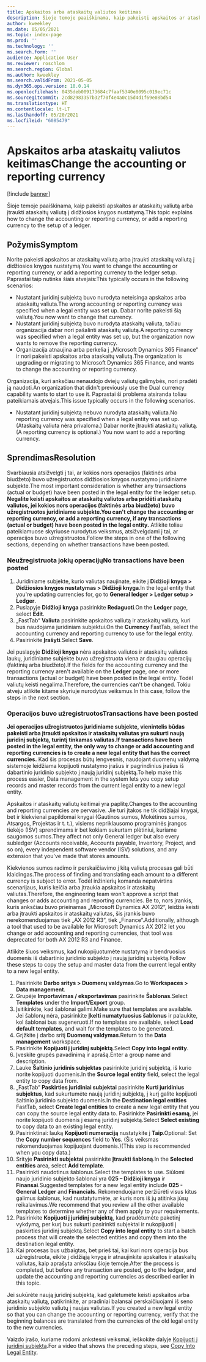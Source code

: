```yaml
---
title: Apskaitos arba ataskaitų valiutos keitimas
description: Šioje temoje paaiškinama, kaip pakeisti apskaitos ar ataskaitų valiutą arba įtraukti ataskaitų valiutą į didžiosios knygos nustatymą.
author: kweekley
ms.date: 05/05/2021
ms.topic: index-page
ms.prod: ''
ms.technology: ''
ms.search.form: ''
audience: Application User
ms.reviewer: roschlom
ms.search.region: Global
ms.author: kweekley
ms.search.validFrom: 2021-05-05
ms.dyn365.ops.version: 10.0.14
ms.openlocfilehash: 0435deb009173684c7faaf5340e8095c019ec71c
ms.sourcegitcommit: 2cd82983357b32f70f4e4a0c15d4d1f69e08bd54
ms.translationtype: HT
ms.contentlocale: lt-LT
ms.lasthandoff: 05/20/2021
ms.locfileid: "6085479"
---
```

# <a name="change-the-accounting-or-reporting-currency"></a><span data-ttu-id="09a31-103">Apskaitos arba ataskaitų valiutos keitimas</span><span class="sxs-lookup"><span data-stu-id="09a31-103">Change the accounting or reporting currency</span></span>

[!include [banner](../includes/banner.md)]

<span data-ttu-id="09a31-104">Šioje temoje paaiškinama, kaip pakeisti apskaitos ar ataskaitų valiutą arba įtraukti ataskaitų valiutą į didžiosios knygos nustatymą.</span><span class="sxs-lookup"><span data-stu-id="09a31-104">This topic explains how to change the accounting or reporting currency, or add a reporting currency to the setup of a ledger.</span></span>

## <a name="symptom"></a><span data-ttu-id="09a31-105">Požymis</span><span class="sxs-lookup"><span data-stu-id="09a31-105">Symptom</span></span>

<span data-ttu-id="09a31-106">Norite pakeisti apskaitos ar ataskaitų valiutą arba įtraukti ataskaitų valiutą į didžiosios knygos nustatymą.</span><span class="sxs-lookup"><span data-stu-id="09a31-106">You want to change the accounting or reporting currency, or add a reporting currency to the ledger setup.</span></span> <span data-ttu-id="09a31-107">Paprastai taip nutinka šiais atvejais:</span><span class="sxs-lookup"><span data-stu-id="09a31-107">This typically occurs in the following scenarios:</span></span>

- <span data-ttu-id="09a31-108">Nustatant juridinį subjektą buvo nurodyta neteisinga apskaitos arba ataskaitų valiuta.</span><span class="sxs-lookup"><span data-stu-id="09a31-108">The wrong accounting or reporting currency was specified when a legal entity was set up.</span></span> <span data-ttu-id="09a31-109">Dabar norite pakeisti šią valiutą.</span><span class="sxs-lookup"><span data-stu-id="09a31-109">You now want to change that currency.</span></span>
- <span data-ttu-id="09a31-110">Nustatant juridinį subjektą buvo nurodyta ataskaitų valiuta, tačiau organizacija dabar nori pašalinti ataskaitų valiutą.</span><span class="sxs-lookup"><span data-stu-id="09a31-110">A reporting currency was specified when a legal entity was set up, but the organization now wants to remove the reporting currency.</span></span>
- <span data-ttu-id="09a31-111">Organizacija atnaujina arba perkelia į „Microsoft Dynamics 365 Finance“ ir nori pakeisti apskaitos arba ataskaitų valiutą.</span><span class="sxs-lookup"><span data-stu-id="09a31-111">The organization is upgrading or migrating to Microsoft Dynamics 365 Finance, and wants to change the accounting or reporting currency.</span></span>

<span data-ttu-id="09a31-112">Organizacija, kuri anksčiau nenaudojo dviejų valiutų galimybės, nori pradėti ją naudoti.</span><span class="sxs-lookup"><span data-stu-id="09a31-112">An organization that didn't previously use the Dual currency capability wants to start to use it.</span></span> <span data-ttu-id="09a31-113">Paprastai ši problema atsiranda toliau pateikiamais atvejais.</span><span class="sxs-lookup"><span data-stu-id="09a31-113">This issue typically occurs in the following scenarios.</span></span>

- <span data-ttu-id="09a31-114">Nustatant juridinį subjektą nebuvo nurodyta ataskaitų valiuta.</span><span class="sxs-lookup"><span data-stu-id="09a31-114">No reporting currency was specified when a legal entity was set up.</span></span> <span data-ttu-id="09a31-115">(Ataskaitų valiuta nėra privaloma.) Dabar norite įtraukti ataskaitų valiutą.</span><span class="sxs-lookup"><span data-stu-id="09a31-115">(A reporting currency is optional.) You now want to add a reporting currency.</span></span>

## <a name="resolution"></a><span data-ttu-id="09a31-116">Sprendimas</span><span class="sxs-lookup"><span data-stu-id="09a31-116">Resolution</span></span>

<span data-ttu-id="09a31-117">Svarbiausia atsižvelgti į tai, ar kokios nors operacijos (faktinės arba biudžeto) buvo užregistruotos didžiosios knygos nustatymo juridiniame subjekte.</span><span class="sxs-lookup"><span data-stu-id="09a31-117">The most important consideration is whether any transactions (actual or budget) have been posted in the legal entity for the ledger setup.</span></span> <span data-ttu-id="09a31-118">**Negalite keisti apskaitos ar ataskaitų valiutos arba pridėti ataskaitų valiutos, jei kokios nors operacijos (faktinės arba biudžeto) buvo užregistruotos juridiniame subjekte.**</span><span class="sxs-lookup"><span data-stu-id="09a31-118">**You can't change the accounting or reporting currency, or add a reporting currency, if any transactions (actual or budget) have been posted in the legal entity.**</span></span> <span data-ttu-id="09a31-119">Atlikite toliau pateikiamuose skyriuose nurodytus veiksmus, atsižvelgdami į tai, ar operacijos buvo užregistruotos.</span><span class="sxs-lookup"><span data-stu-id="09a31-119">Follow the steps in one of the following sections, depending on whether transactions have been posted.</span></span>

### <a name="no-transactions-have-been-posted"></a><span data-ttu-id="09a31-120">Neužregistruota jokių operacijų</span><span class="sxs-lookup"><span data-stu-id="09a31-120">No transactions have been posted</span></span>

1. <span data-ttu-id="09a31-121">Juridiniame subjekte, kurio valiutas naujinate, eikite į **Didžioji knyga \> Didžiosios knygos nustatymas \> Didžioji knyga**.</span><span class="sxs-lookup"><span data-stu-id="09a31-121">In the legal entity that you're updating currencies for, go to **General ledger \> Ledger setup \> Ledger**.</span></span>
2. <span data-ttu-id="09a31-122">Puslapyje **Didžioji knyga** pasirinkite **Redaguoti**.</span><span class="sxs-lookup"><span data-stu-id="09a31-122">On the **Ledger** page, select **Edit**.</span></span>
3. <span data-ttu-id="09a31-123">„FastTab“ **Valiuta** pasirinkite apskaitos valiutą ir ataskaitų valiutą, kuri bus naudojama juridiniam subjektui.</span><span class="sxs-lookup"><span data-stu-id="09a31-123">On the **Currency** FastTab, select the accounting currency and reporting currency to use for the legal entity.</span></span>
4. <span data-ttu-id="09a31-124">Pasirinkite **Įrašyti**.</span><span class="sxs-lookup"><span data-stu-id="09a31-124">Select **Save**.</span></span>

<span data-ttu-id="09a31-125">Jei puslapyje **Didžioji knyga** nėra apskaitos valiutos ir ataskaitų valiutos laukų, juridiniame subjekte buvo užregistruota viena ar daugiau operacijų (faktinių arba biudžeto).</span><span class="sxs-lookup"><span data-stu-id="09a31-125">If the fields for the accounting currency and the reporting currency aren't available on the **Ledger** page, one or more transactions (actual or budget) have been posted in the legal entity.</span></span> <span data-ttu-id="09a31-126">Todėl valiutų keisti negalima.</span><span class="sxs-lookup"><span data-stu-id="09a31-126">Therefore, the currencies can't be changed.</span></span> <span data-ttu-id="09a31-127">Tokiu atveju atlikite kitame skyriuje nurodytus veiksmus.</span><span class="sxs-lookup"><span data-stu-id="09a31-127">In this case, follow the steps in the next section.</span></span>

### <a name="transactions-have-been-posted"></a><span data-ttu-id="09a31-128">Operacijos buvo užregistruotos</span><span class="sxs-lookup"><span data-stu-id="09a31-128">Transactions have been posted</span></span>

<span data-ttu-id="09a31-129">**Jei operacijos užregistruotos juridiniame subjekte, vienintelis būdas pakeisti arba įtraukti apskaitos ir ataskaitų valiutas yra sukurti naują juridinį subjektą, turintį tinkamas valiutas.**</span><span class="sxs-lookup"><span data-stu-id="09a31-129">**If transactions have been posted in the legal entity, the only way to change or add accounting and reporting currencies is to create a new legal entity that has the correct currencies.**</span></span> <span data-ttu-id="09a31-130">Kad šis procesas būtų lengvesnis, naudojant duomenų valdymą sistemoje leidžiama kopijuoti nustatymo įrašus ir pagrindinius įrašus iš dabartinio juridinio subjekto į naują juridinį subjektą.</span><span class="sxs-lookup"><span data-stu-id="09a31-130">To help make this process easier, Data management in the system lets you copy setup records and master records from the current legal entity to a new legal entity.</span></span>

<span data-ttu-id="09a31-131">Apskaitos ir ataskaitų valiutų keitimai yra paplitę.</span><span class="sxs-lookup"><span data-stu-id="09a31-131">Changes to the accounting and reporting currencies are pervasive.</span></span> <span data-ttu-id="09a31-132">Jie turi įtakos ne tik didžiajai knygai, bet ir kiekvienai papildomai knygai (Gautinos sumos, Mokėtinos sumos, Atsargos, Projektas ir t. t.), visiems nepriklausomo programinės įrangos tiekėjo (ISV) sprendimams ir bet kokiam sukurtam plėtiniui, kuriame saugomos sumos.</span><span class="sxs-lookup"><span data-stu-id="09a31-132">They affect not only General ledger but also every subledger (Accounts receivable, Accounts payable, Inventory, Project, and so on), every independent software vendor (ISV) solutions, and any extension that you've made that stores amounts.</span></span>

<span data-ttu-id="09a31-133">Kiekvienos sumos radimo ir perskaičiavimo į kitą valiutą procesas gali būti klaidingas.</span><span class="sxs-lookup"><span data-stu-id="09a31-133">The process of finding and translating each amount to a different currency is subject to error.</span></span> <span data-ttu-id="09a31-134">Todėl inžinierių komanda nepatvirtins scenarijaus, kuris keičia arba įtraukia apskaitos ir ataskaitų valiutas.</span><span class="sxs-lookup"><span data-stu-id="09a31-134">Therefore, the engineering team won't approve a script that changes or adds accounting and reporting currencies.</span></span> <span data-ttu-id="09a31-135">Be to, nors įrankis, kuris anksčiau buvo prieinamas „Microsoft Dynamics AX 2012“, leidžia keisti arba įtraukti apskaitos ir ataskaitų valiutas, šis įrankis buvo nerekomenduojamas tiek „AX 2012 R3“, tiek „Finance“.</span><span class="sxs-lookup"><span data-stu-id="09a31-135">Additionally, although a tool that used to be available for Microsoft Dynamics AX 2012 let you change or add accounting and reporting currencies, that tool was deprecated for both AX 2012 R3 and Finance.</span></span>

<span data-ttu-id="09a31-136">Atlikite šiuos veiksmus, kad nukopijuotumėte nustatymą ir bendruosius duomenis iš dabartinio juridinio subjekto į naują juridinį subjektą.</span><span class="sxs-lookup"><span data-stu-id="09a31-136">Follow these steps to copy the setup and master data from the current legal entity to a new legal entity.</span></span>

1. <span data-ttu-id="09a31-137">Pasirinkite **Darbo sritys \> Duomenų valdymas**.</span><span class="sxs-lookup"><span data-stu-id="09a31-137">Go to **Workspaces \> Data management**.</span></span>
2. <span data-ttu-id="09a31-138">Grupėje **Importavimas / eksportavimas** pasirinkite **Šablonas**.</span><span class="sxs-lookup"><span data-stu-id="09a31-138">Select **Templates** under the **Import/Export** group.</span></span>
3. <span data-ttu-id="09a31-139">Įsitikinkite, kad šablonai galimi.</span><span class="sxs-lookup"><span data-stu-id="09a31-139">Make sure that templates are available.</span></span> <span data-ttu-id="09a31-140">Jei šablonų nėra, pasirinkite **Įkelti numatytuosius šablonus** ir palaukite, kol šablonai bus sugeneruoti.</span><span class="sxs-lookup"><span data-stu-id="09a31-140">If no templates are available, select **Load default templates**, and wait for the templates to be generated.</span></span>
4. <span data-ttu-id="09a31-141">Grįžkite į darbo sritį **Duomenų valdymas**.</span><span class="sxs-lookup"><span data-stu-id="09a31-141">Return to the **Data management** workspace.</span></span>
5. <span data-ttu-id="09a31-142">Pasirinkite **Kopijuoti į juridinį subjektą**.</span><span class="sxs-lookup"><span data-stu-id="09a31-142">Select **Copy into legal entity**.</span></span>
6. <span data-ttu-id="09a31-143">Įveskite grupės pavadinimą ir aprašą.</span><span class="sxs-lookup"><span data-stu-id="09a31-143">Enter a group name and description.</span></span>
7. <span data-ttu-id="09a31-144">Lauke **Šaltinio juridinis subjektas** pasirinkite juridinį subjektą, iš kurio norite kopijuoti duomenis.</span><span class="sxs-lookup"><span data-stu-id="09a31-144">In the **Source legal entity** field, select the legal entity to copy data from.</span></span>
8. <span data-ttu-id="09a31-145">„FastTab“ **Paskirties juridiniai subjektai** pasirinkite **Kurti juridinius subjektus**, kad sukurtumėte naują juridinį subjektą, į kurį galite kopijuoti šaltinio juridinio subjekto duomenis.</span><span class="sxs-lookup"><span data-stu-id="09a31-145">In the **Destination legal entities** FastTab, select **Create legal entities** to create a new legal entity that you can copy the source legal entity data to.</span></span> <span data-ttu-id="09a31-146">Pasirinkite **Pasirinkti esamą**, jei norite kopijuoti duomenis į esamą juridinį subjektą.</span><span class="sxs-lookup"><span data-stu-id="09a31-146">Select **Select existing** to copy data to an existing legal entity.</span></span>
9. <span data-ttu-id="09a31-147">Pasirinktinai: lauką **Kopijuoti numeraciją** nustatykite į **Taip**.</span><span class="sxs-lookup"><span data-stu-id="09a31-147">Optional: Set the **Copy number sequences** field to **Yes**.</span></span> <span data-ttu-id="09a31-148">(Šis veiksmas rekomenduojamas kopijuojant duomenis.)</span><span class="sxs-lookup"><span data-stu-id="09a31-148">(This step is recommended when you copy data.)</span></span>
10. <span data-ttu-id="09a31-149">Srityje **Pasirinkti subjektai** pasirinkite **Įtraukti šabloną**.</span><span class="sxs-lookup"><span data-stu-id="09a31-149">In the **Selected entities** area, select **Add template**.</span></span>
11. <span data-ttu-id="09a31-150">Pasirinkti naudotinus šablonus.</span><span class="sxs-lookup"><span data-stu-id="09a31-150">Select the templates to use.</span></span> <span data-ttu-id="09a31-151">Siūlomi naujo juridinio subjekto šablonai yra **025 – Didžioji knyga** ir **Finansai**.</span><span class="sxs-lookup"><span data-stu-id="09a31-151">Suggested templates for a new legal entity include **025 - General Ledger** and **Financials**.</span></span> <span data-ttu-id="09a31-152">Rekomenduojame peržiūrėti visus kitus galimus šablonus, kad nustatytumėte, ar kuris nors iš jų atitinka jūsų reikalavimus.</span><span class="sxs-lookup"><span data-stu-id="09a31-152">We recommend that you review all the other available templates to determine whether any of them apply to your requirements.</span></span>
12. <span data-ttu-id="09a31-153">Pasirinkite **Kopijuoti į juridinį subjektą**, kad pradėtumėte paketinį vykdymą, per kurį bus sukurti pasirinkti subjektai ir nukopijuoti į paskirties juridinį subjektą.</span><span class="sxs-lookup"><span data-stu-id="09a31-153">Select **Copy into legal entity** to start a batch process that will create the selected entities and copy them into the destination legal entity.</span></span>
13. <span data-ttu-id="09a31-154">Kai procesas bus užbaigtas, bet prieš tai, kai kuri nors operacija bus užregistruota, eikite į didžiąją knygą ir atnaujinkite apskaitos ir ataskaitų valiutas, kaip aprašyta anksčiau šioje temoje.</span><span class="sxs-lookup"><span data-stu-id="09a31-154">After the process is completed, but before any transaction are posted, go to the ledger, and update the accounting and reporting currencies as described earlier in this topic.</span></span>

<span data-ttu-id="09a31-155">Jei sukūrėte naują juridinį subjektą, kad galėtumėte keisti apskaitos arba ataskaitų valiutą, patikrinkite, ar pradiniai balansai perskaičiuojami iš seno juridinio subjekto valiutų į naujas valiutas.</span><span class="sxs-lookup"><span data-stu-id="09a31-155">If you created a new legal entity so that you can change the accounting or reporting currency, verify that the beginning balances are translated from the currencies of the old legal entity to the new currencies.</span></span>

<span data-ttu-id="09a31-156">Vaizdo įrašo, kuriame rodomi ankstesni veiksmai, ieškokite dalyje [Kopijuoti į juridinį subjektą](https://community.dynamics.com/365/b/techtalks/posts/copy-into-legal-entity-october-24-2017).</span><span class="sxs-lookup"><span data-stu-id="09a31-156">For a video that shows the preceding steps, see [Copy Into Legal Entity](https://community.dynamics.com/365/b/techtalks/posts/copy-into-legal-entity-october-24-2017).</span></span>
